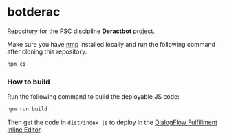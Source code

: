# botderac

Repository for the PSC discipline **Deractbot** project.

Make sure you have [nmp](https://nodejs.org/en/download) installed locally and run the following command after cloning this repository:

```bash
npm ci
```

### How to build

Run the following command to build the deployable JS code:

```bash
npm run build
```

Then get the code in ```dist/index.js``` to deploy in the [DialogFlow Fulfillment Inline Editor](https://dialogflow.cloud.google.com/#/agent/deracbot-kmfk/fulfillment).
